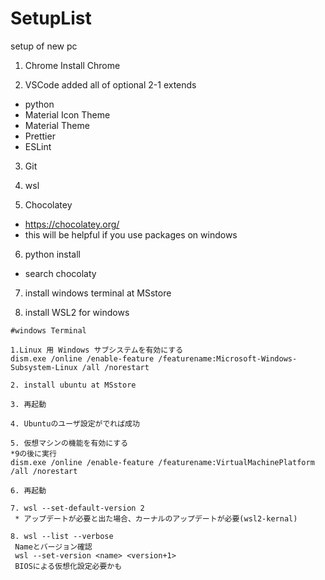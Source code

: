 # SetupList
setup of new pc

1. Chrome
 Install Chrome
 
2. VSCode
added all of optional
 2-1 extends
  - python
  - Material Icon Theme
  - Material Theme
  - Prettier
  - ESLint
  
  
3. Git

4. wsl

5. Chocolatey
 - https://chocolatey.org/
 - this will be helpful if you use packages on windows 
 
6. python install 
 - search chocolaty
 
7. install windows terminal at MSstore

8. install WSL2 for windows
 ```
 #windows Terminal
 
 1.Linux 用 Windows サブシステムを有効にする
 dism.exe /online /enable-feature /featurename:Microsoft-Windows-Subsystem-Linux /all /norestart
 
 2. install ubuntu at MSstore
 
 3. 再起動
 
 4. Ubuntuのユーザ設定がでれば成功

 5. 仮想マシンの機能を有効にする
 *9の後に実行
dism.exe /online /enable-feature /featurename:VirtualMachinePlatform /all /norestart

 6. 再起動 
 
 7. wsl --set-default-version 2
  * アップデートが必要と出た場合、カーナルのアップデートが必要(wsl2-kernal)
  
 8. wsl --list --verbose
  Nameとバージョン確認
  wsl --set-version <name> <version+1>
  BIOSによる仮想化設定必要かも
 ```
 
